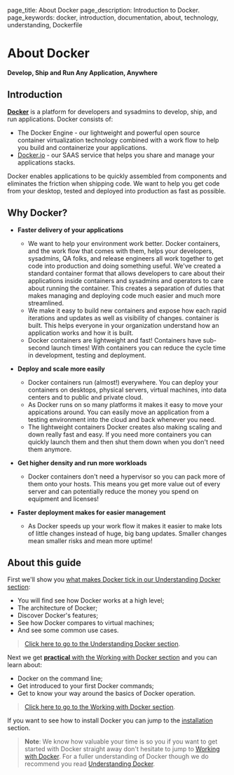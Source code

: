 page_title: About Docker
page_description: Introduction to Docker.
page_keywords: docker, introduction, documentation, about, technology, understanding, Dockerfile

# About Docker

**Develop, Ship and Run Any Application, Anywhere**

## Introduction

[**Docker**](https://www.docker.io) is a platform for developers and
sysadmins to develop, ship, and run applications.  Docker consists of:

* The Docker Engine - our lightweight and powerful open source container
  virtualization technology combined with a work flow to help you build
  and containerize your applications.
* [Docker.io](https://index.docker.io) - our SAAS service that helps you
  share and manage your applications stacks.

Docker enables applications to be quickly assembled from components and
eliminates the friction when shipping code. We want to help you get code
from your desktop, tested and deployed into production as fast as
possible.

## Why Docker?

- **Faster delivery of your applications**  
    * We want to help your environment work better. Docker containers,
      and the work flow that comes with them, helps your developers,
      sysadmins, QA folks, and release engineers all work together to get code
      into production and doing something useful. We've created a standard
      container format that allows developers to care about their applications
      inside containers and sysadmins and operators to care about running the
      container. This creates a separation of duties that makes managing and
      deploying code much easier and much more streamlined.
    * We make it easy to build new containers and expose how each rapid
      iterations and updates as well as visibility of changes.
      container is built. This helps everyone in your organization understand
      how an application works and how it is built.
    * Docker containers are lightweight and fast! Containers have
      sub-second launch times! With containers you can reduce the cycle
      time in development, testing and deployment.

- **Deploy and scale more easily**  
    * Docker containers run (almost!) everywhere. You can deploy your
      containers on desktops, physical servers, virtual machines, into
      data centers and to public and private cloud.
    * As Docker runs on so many platforms it makes it easy to move your
      appications around. You can easily move an application from a
      testing environment into the cloud and back whenever you need.
    * The lightweight containers Docker creates also making scaling and
      down really fast and easy. If you need more containers you can
      quickly launch them and then shut them down when you don't need them
      anymore.

- **Get higher density and run more workloads**  
    * Docker containers don't need a hypervisor so you can pack more of
      them onto your hosts. This means you get more value out of every
      server and can potentially reduce the money you spend on equipment and
      licenses!

- **Faster deployment makes for easier management**  
    * As Docker speeds up your work flow it makes it easier to make lots
      of little changes instead of huge, big bang updates. Smaller
      changes mean smaller risks and mean more uptime!

## About this guide

First we'll show you [what makes Docker tick in our Understanding Docker
section](introduction/understanding-docker.md):

 - You will find see how Docker works at a high level;
 - The architecture of Docker;
 - Discover Docker's features;
 - See how Docker compares to virtual machines;
 - And see some common use cases.

> [Click here to go to the Understanding
> Docker section](introduction/understanding-docker.md).

Next we get [**practical** with the Working with Docker
section](introduction/working-with-docker.md) and you can learn about:

 - Docker on the command line;
 - Get introduced to your first Docker commands;
 - Get to know your way around the basics of Docker operation.

> [Click here to go to the Working with
> Docker section](introduction/working-with-docker.md).

If you want to see how to install Docker you can jump to the
[installation](/installation/#installation) section.

> **Note**:
> We know how valuable your time is so you if you want to get started
> with Docker straight away don't hesitate to jump to [Working with
> Docker](introduction/working-with-docker.md). For a fuller
> understanding of Docker though we do recommend you read [Understanding
> Docker]( introduction/understanding-docker.md).
